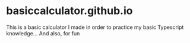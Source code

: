 # basiccalculator.github.io
This is a basic calculator I made in order to practice my basic Typescript knowledge... And also, for fun
